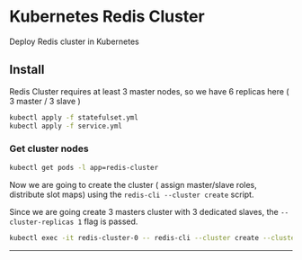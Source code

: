 # Kubernetes Redis Cluster

 Deploy Redis cluster in Kubernetes

## Install


Redis Cluster requires at least 3 master nodes, so we have 6 replicas here ( 3 master / 3 slave )

```bash
kubectl apply -f statefulset.yml
kubectl apply -f service.yml
```

### Get cluster nodes

```bash
kubectl get pods -l app=redis-cluster 
```

Now we are going to create the cluster ( assign master/slave roles, distribute slot maps) using the `redis-cli --cluster create` script.  

Since we are going create 3 masters cluster with 3 dedicated slaves, the `--cluster-replicas 1` flag is passed.

```bash
kubectl exec -it redis-cluster-0 -- redis-cli --cluster create --cluster-replicas 1 <<< node list from previous command >>>
```

---
